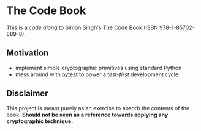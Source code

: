 # The Code Book

This is a _code along_ to Simon Singh's
[The Code Book](https://simonsingh.net/books/the-code-book/)
(ISBN 978-1-85702-889-8).

## Motivation

- implement simple cryptographic primitives using standard Python
- mess around with [pytest](https://docs.pytest.org/) to power a _test-first_ development cycle

## Disclaimer

This project is meant purely as an exercise to absorb the contents of the book.
**Should not be seen as a reference towards applying any cryptographic technique.**
